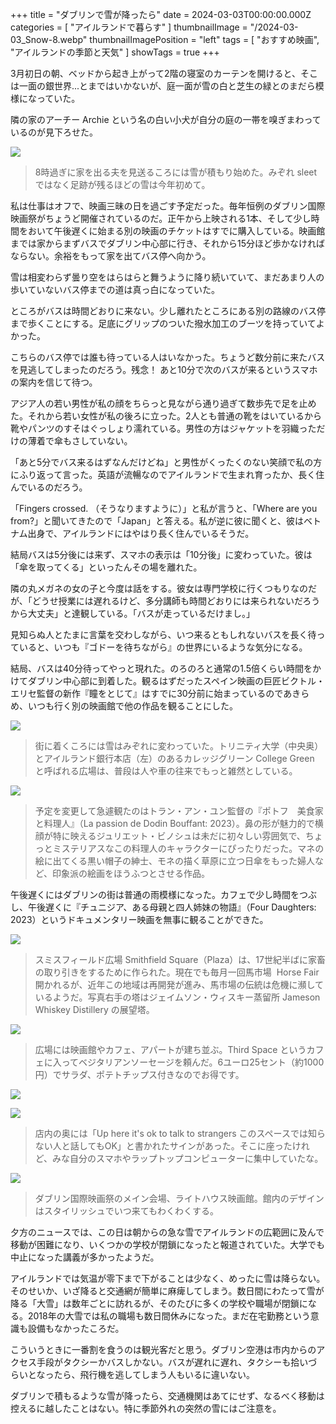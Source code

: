 +++
title = "ダブリンで雪が降ったら"
date = 2024-03-03T00:00:00.000Z
categories = [ "アイルランドで暮らす" ]
thumbnailImage = "/2024-03-03_Snow-8.webp"
thumbnailImagePosition = "left"
tags = [ "おすすめ映画", "アイルランドの季節と天気" ]
showTags = true
+++

3月初日の朝、ベッドから起き上がって2階の寝室のカーテンを開けると、そこは一面の銀世界...とまではいかないが、庭一面が雪の白と芝生の緑とのまだら模様になっていた。

<!--more-->

隣の家のアーチー Archie という名の白い小犬が自分の庭の一帯を嗅ぎまわっているのが見下ろせた。

![](/2024-03-03_Snow-8.webp)

> 8時過ぎに家を出る夫を見送るころには雪が積もり始めた。みぞれ sleet ではなく足跡が残るほどの雪は今年初めて。

私は仕事はオフで、映画三昧の日を過ごす予定だった。毎年恒例のダブリン国際映画祭がちょうど開催されているのだ。正午から上映される1本、そして少し時間をおいて午後遅くに始まる別の映画のチケットはすでに購入している。映画館までは家からまずバスでダブリン中心部に行き、それから15分ほど歩かなければならない。余裕をもって家を出てバス停へ向かう。

雪は相変わらず曇り空をはらはらと舞うように降り続いていて、まだあまり人の歩いていないバス停までの道は真っ白になっていた。

ところがバスは時間どおりに来ない。少し離れたところにある別の路線のバス停まで歩くことにする。足底にグリップのついた撥水加工のブーツを持っていてよかった。

こちらのバス停では誰も待っている人はいなかった。ちょうど数分前に来たバスを見逃してしまったのだろう。残念！ あと10分で次のバスが来るというスマホの案内を信じて待つ。

アジア人の若い男性が私の顔をちらっと見ながら通り過ぎて数歩先で足を止めた。それから若い女性が私の後ろに立った。2人とも普通の靴をはいているから靴やパンツのすそはぐっしょり濡れている。男性の方はジャケットを羽織っただけの薄着で傘もさしていない。

「あと5分でバス来るはずなんだけどね」と男性がくったくのない笑顔で私の方にふり返って言った。英語が流暢なのでアイルランドで生まれ育ったか、長く住んでいるのだろう。

「Fingers crossed. （そうなりますように）」と私が言うと、「Where are you from?」と聞いてきたので「Japan」と答える。私が逆に彼に聞くと、彼はベトナム出身で、アイルランドにはやはり長く住んでいるそうだ。

結局バスは5分後には来ず、スマホの表示は「10分後」に変わっていた。彼は「傘を取ってくる」といったんその場を離れた。

隣の丸メガネの女の子と今度は話をする。彼女は専門学校に行くつもりなのだが、「どうせ授業には遅れるけど、多分講師も時間どおりには来られないだろうから大丈夫」と達観している。「バスが走っているだけまし。」

見知らぬ人とたまに言葉を交わしながら、いつ来るともしれないバスを長く待っていると、いつも『ゴドーを待ちながら』の世界にいるような気分になる。

結局、バスは40分待ってやっと現れた。のろのろと通常の1.5倍くらい時間をかけてダブリン中心部に到着した。観るはずだったスペイン映画の巨匠ビクトル・エリセ監督の新作『瞳をとじて』はすでに30分前に始まっているのであきらめ、いつも行く別の映画館で他の作品を観ることにした。

![](/2024-03-03_Snow-6.webp)

> 街に着くころには雪はみぞれに変わっていた。トリニティ大学（中央奥）とアイルランド銀行本店（左）のあるカレッジグリーン College Green と呼ばれる広場は、普段は人や車の往来でもっと雑然としている。

![](/2024-03-03_Snow-5.webp)

> 予定を変更して急遽観たのはトラン・アン・ユン監督の『ポトフ　美食家と料理人』（La passion de Dodin Bouffant: 2023）。鼻の形が魅力的で横顔が特に映えるジュリエット・ビノシュは未だに初々しい雰囲気で、ちょっとミステリアスなこの料理人のキャラクターにぴったりだった。マネの絵に出てくる黒い帽子の紳士、モネの描く草原に立つ日傘をもった婦人など、印象派の絵画をほうふつとさせる作品。

午後遅くにはダブリンの街は普通の雨模様になった。カフェで少し時間をつぶし、午後遅くに『チュニジア、ある母親と四人姉妹の物語』（Four Daughters: 2023）というドキュメンタリー映画を無事に観ることができた。

![](/2024-03-03_Snow-4.webp)

> スミスフィールド広場 Smithfield Square（Plaza）は、17世紀半ばに家畜の取り引きをするために作られた。現在でも毎月一回馬市場  Horse Fair 開かれるが、近年この地域は再開発が進み、馬市場の伝統は危機に瀕しているようだ。写真右手の塔はジェイムソン・ウィスキー蒸留所 Jameson Whiskey Distillery の展望塔。

![](/2024-03-03_Snow-3.webp)

> 広場には映画館やカフェ、アパートが建ち並ぶ。Third Space というカフェに入ってベジタリアンソーセージを頼んだ。6ユーロ25セント（約1000円）でサラダ、ポテトチップス付きなのでお得です。

![](/2024-03-03_Snow-1.webp)

![](/2024-03-03_Snow-2.webp)

> 店内の奥には「Up here it's ok to talk to strangers このスペースでは知らない人と話してもOK」と書かれたサインがあった。そこに座ったけれど、みな自分のスマホやラップトップコンピューターに集中していたな。

![](/2024-03-03_Snow-9.webp)

> ダブリン国際映画祭のメイン会場、ライトハウス映画館。館内のデザインはスタイリッシュでいつ来てもわくわくする。

夕方のニュースでは、この日は朝からの急な雪でアイルランドの広範囲に及んで移動が困難になり、いくつかの学校が閉鎖になったと報道されていた。大学でも中止になった講義が多かったようだ。

アイルランドでは気温が零下まで下がることは少なく、めったに雪は降らない。そのせいか、いざ降ると交通網が簡単に麻痺してしまう。数日間にわたって雪が降る「大雪」は数年ごとに訪れるが、そのたびに多くの学校や職場が閉鎖になる。2018年の大雪では私の職場も数日間休みになった。まだ在宅勤務という意識も設備もなかったころだ。

こういうときに一番割を食うのは観光客だと思う。ダブリン空港は市内からのアクセス手段がタクシーかバスしかない。バスが遅れに遅れ、タクシーも拾いづらいとなったら、飛行機を逃してしまう人もいるに違いない。

ダブリンで積もるような雪が降ったら、交通機関はあてにせず、なるべく移動は控えるに越したことはない。特に季節外れの突然の雪にはご注意を。
